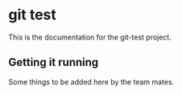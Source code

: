 # git test

This is the documentation for the git-test project.

## Getting it running

Some things to be added here by the team mates.
